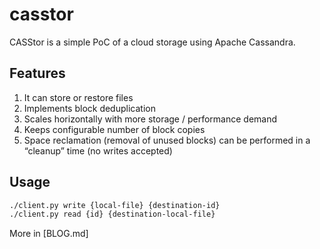 # casstor

CASStor is a simple PoC of a cloud storage using Apache Cassandra.

## Features

1. It can store or restore files
2. Implements block deduplication
3. Scales horizontally with more storage / performance demand
4. Keeps configurable number of block copies
5. Space reclamation (removal of unused blocks) can be performed in a “cleanup” time (no writes accepted)

## Usage

```bash
./client.py write {local-file} {destination-id}
./client.py read {id} {destination-local-file}
```
More in [BLOG.md]
